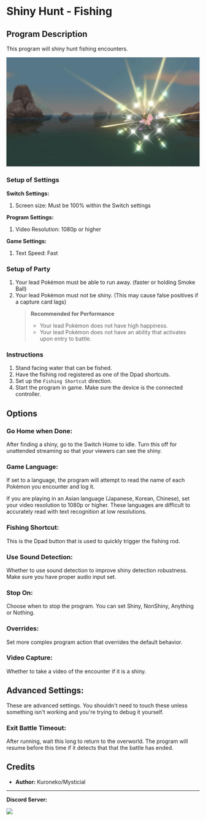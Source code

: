 # Shiny Hunt - Fishing

## Program Description

This program will shiny hunt fishing encounters.

<img src="images/ShinyHunt-Fishing-0.jpg">

### Setup of Settings

**Switch Settings:**
1. Screen size: Must be 100% within the Switch settings

**Program Settings:**
1. Video Resolution: 1080p or higher

**Game Settings:**
1. Text Speed: Fast

### Setup of Party
1. Your lead Pokémon must be able to run away. (faster or holding Smoke Ball)
2. Your lead Pokémon must not be shiny. (This may cause false positives if a capture card lags)
   > **Recommended for Performance**
   > - Your lead Pokémon does not have high happiness.
   > - Your lead Pokémon does not have an ability that activates upon entry to battle.


### Instructions

1. Stand facing water that can be fished.
2. Have the fishing rod registered as one of the Dpad shortcuts.
3. Set up the `Fishing Shortcut` direction.
4. Start the program in game. Make sure the device is the connected controller.


## Options


### Go Home when Done:

After finding a shiny, go to the Switch Home to idle. Turn this off for unattended streaming so that your viewers can see the shiny.


### Game Language:

If set to a language, the program will attempt to read the name of each Pokémon you encounter and log it.

If you are playing in an Asian language (Japanese, Korean, Chinese), set your video resolution to 1080p or higher. These languages are difficult to accurately read with text recognition at low resolutions.


### Fishing Shortcut:

This is the Dpad button that is used to quickly trigger the fishing rod.

### Use Sound Detection:

Whether to use sound detection to improve shiny detection robustness. Make sure you have proper audio input set.

### Stop On:

Choose when to stop the program. You can set Shiny, NonShiny, Anything or Nothing.

### Overrides:

Set more complex program action that overrides the default behavior.

### Video Capture:

Whether to take a video of the encounter if it is a shiny.

## Advanced Settings:
These are advanced settings. You shouldn't need to touch these unless something isn't working and you're trying to debug it yourself.


### Exit Battle Timeout:

After running, wait this long to return to the overworld. The program will resume before this time if it detects that that the battle has ended.


## Credits

- **Author:** Kuroneko/Mysticial



<hr>

**Discord Server:** 

[<img src="https://canary.discordapp.com/api/guilds/695809740428673034/widget.png?style=banner2">](https://discord.gg/cQ4gWxN)




